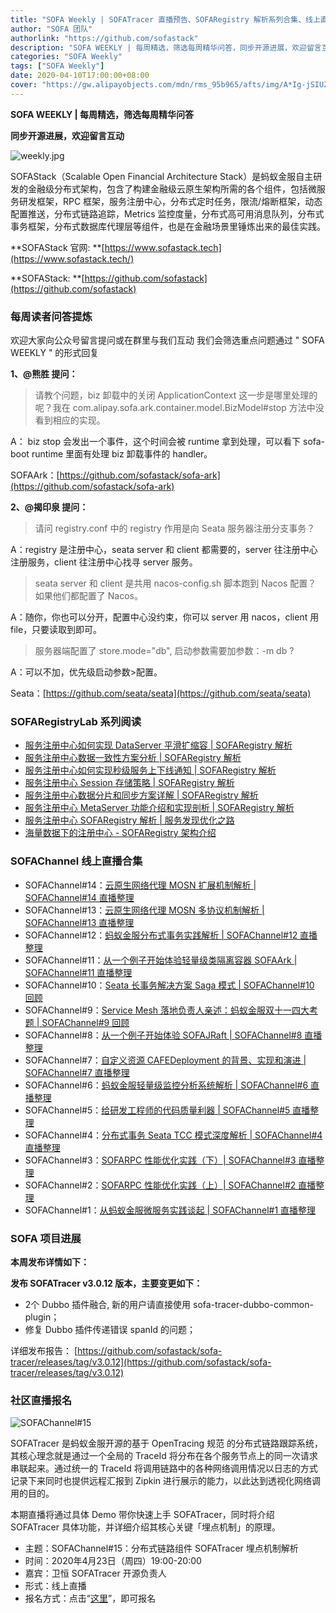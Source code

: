 ```yaml
---
title: "SOFA Weekly | SOFATracer 直播预告、SOFARegistry 解析系列合集、线上直播回顾合集"
author: "SOFA 团队"
authorlink: "https://github.com/sofastack"
description: "SOFA WEEKLY | 每周精选，筛选每周精华问答，同步开源进展，欢迎留言互动。"
categories: "SOFA Weekly"
tags: ["SOFA Weekly"]
date: 2020-04-10T17:00:00+08:00
cover: "https://gw.alipayobjects.com/mdn/rms_95b965/afts/img/A*Ig-jSIUZWx0AAAAAAAAAAAAAARQnAQ"
---
```


**SOFA WEEKLY | 每周精选，筛选每周精华问答**

**同步开源进展，欢迎留言互动**

![weekly.jpg](https://gw.alipayobjects.com/mdn/rms_95b965/afts/img/A*ARgKS6SuU7YAAAAAAAAAAAAAARQnAQ)

SOFAStack（Scalable Open Financial Architecture Stack）是蚂蚁金服自主研发的金融级分布式架构，包含了构建金融级云原生架构所需的各个组件，包括微服务研发框架，RPC 框架，服务注册中心，分布式定时任务，限流/熔断框架，动态配置推送，分布式链路追踪，Metrics 监控度量，分布式高可用消息队列，分布式事务框架，分布式数据库代理层等组件，也是在金融场景里锤炼出来的最佳实践。

**SOFAStack 官网: **[https://www.sofastack.tech](https://www.sofastack.tech/)

**SOFAStack: **[https://github.com/sofastack](https://github.com/sofastack)

### 每周读者问答提炼

欢迎大家向公众号留言提问或在群里与我们互动
我们会筛选重点问题通过 " SOFA WEEKLY " 的形式回复


**1、@熊胜 提问：**

> 请教个问题，biz 卸载中的关闭 ApplicationContext 这一步是哪里处理的呢？我在 com.alipay.sofa.ark.container.model.BizModel#stop 方法中没看到相应的实现。

A： biz stop 会发出一个事件，这个时间会被 runtime 拿到处理，可以看下 sofa-boot runtime 里面有处理 biz 卸载事件的 handler。

SOFAArk：[https://github.com/sofastack/sofa-ark](https://github.com/sofastack/sofa-ark)

**2、@揭印泉 提问：**

> 请问 registry.conf 中的 registry 作用是向 Seata 服务器注册分支事务？

A：registry 是注册中心，seata server 和 client 都需要的，server 往注册中心注册服务，client 往注册中心找寻 server 服务。

> seata server 和 client 是共用 nacos-config.sh 脚本跑到 Nacos 配置？  如果他们都配置了 Nacos。

A：随你，你也可以分开，配置中心没约束，你可以 server 用 nacos，client 用 file，只要读取到即可。

> 服务器端配置了 store.mode="db",   启动参数需要加参数：-m db  ?

A：可以不加，优先级启动参数>配置。

Seata：[https://github.com/seata/seata](https://github.com/seata/seata)

### SOFARegistryLab 系列阅读

- [服务注册中心如何实现 DataServer 平滑扩缩容 | SOFARegistry 解析](/blog/sofa-registry-dataserver-smooth-expansion-contraction/)
- [服务注册中心数据一致性方案分析 | SOFARegistry 解析](/blog/sofa-registry-data-consistency/)
- [服务注册中心如何实现秒级服务上下线通知 | SOFARegistry 解析](/blog/sofa-registry-service-offline-notification/)
- [服务注册中心 Session 存储策略 | SOFARegistry 解析](/blog/sofa-registry-session-storage/)
- [服务注册中心数据分片和同步方案详解 | SOFARegistry 解析](/blog/sofa-registry-data-fragmentation-synchronization-scheme/)
- [服务注册中心 MetaServer 功能介绍和实现剖析 | SOFARegistry 解析](/blog/sofa-registry-metaserver-function-introduction/)
- [服务注册中心 SOFARegistry 解析 | 服务发现优化之路](/blog/sofa-registry-service-discovery-optimization/)
- [海量数据下的注册中心 - SOFARegistry 架构介绍](/blog/sofa-registry-introduction/)

### SOFAChannel 线上直播合集

- SOFAChannel#14：[云原生网络代理 MOSN 扩展机制解析 | SOFAChannel#14 直播整理](/blog/sofa-channel-14-retrospect/)
- SOFAChannel#13：[云原生网络代理 MOSN 多协议机制解析 | SOFAChannel#13 直播整理](/blog/sofa-channel-13-retrospect/)
- SOFAChannel#12：[蚂蚁金服分布式事务实践解析 | SOFAChannel#12 直播整理](/blog/sofa-channel-12-retrospect/)
- SOFAChannel#11：[从一个例子开始体验轻量级类隔离容器 SOFAArk | SOFAChannel#11 直播整理](/blog/sofa-channel-11-retrospect/)
- SOFAChannel#10：[Seata 长事务解决方案 Saga 模式 | SOFAChannel#10 回顾](/blog/sofa-channel-10-retrospect/)
- SOFAChannel#9：[Service Mesh 落地负责人亲述：蚂蚁金服双十一四大考题 | SOFAChannel#9 回顾](/blog/service-mesh-practice-antfinal-shopping-festival-big-exam/)
- SOFAChannel#8：[从一个例子开始体验 SOFAJRaft | SOFAChannel#8 直播整理](/blog/sofa-channel-8-retrospect/)
- SOFAChannel#7：[自定义资源 CAFEDeployment 的背景、实现和演进 | SOFAChannel#7 直播整理](/blog/sofa-channel-7-retrospect/)
- SOFAChannel#6：[蚂蚁金服轻量级监控分析系统解析 | SOFAChannel#6 直播整理](/blog/sofa-channel-6-retrospect/)
- SOFAChannel#5：[给研发工程师的代码质量利器 | SOFAChannel#5 直播整理](/blog/sofa-channel-5-retrospect/)
- SOFAChannel#4：[分布式事务 Seata TCC 模式深度解析 | SOFAChannel#4 直播整理](/blog/sofa-channel-4-retrospect/)
- SOFAChannel#3：[SOFARPC 性能优化实践（下）| SOFAChannel#3 直播整理](/blog/sofa-channel-3-retrospect/)
- SOFAChannel#2：[SOFARPC 性能优化实践（上）| SOFAChannel#2 直播整理](/blog/sofa-channel-2-retrospect/)
- SOFAChannel#1：[从蚂蚁金服微服务实践谈起 | SOFAChannel#1 直播整理](/blog/sofa-channel-1-retrospect/)

### SOFA 项目进展

**本周发布详情如下：**

**发布 SOFATracer v3.0.12 版本，主要变更如下：**

- 2个 Dubbo 插件融合, 新的用户请直接使用 sofa-tracer-dubbo-common-plugin；
- 修复 Dubbo 插件传递错误 spanId 的问题；

详细发布报告：
[https://github.com/sofastack/sofa-tracer/releases/tag/v3.0.12](https://github.com/sofastack/sofa-tracer/releases/tag/v3.0.12)

### 社区直播报名

![SOFAChannel#15](https://cdn.nlark.com/yuque/0/2020/jpeg/226702/1586514943305-3516609c-05db-4f69-b513-ae658173484c.jpeg)

SOFATracer 是蚂蚁金服开源的基于 OpenTracing 规范 的分布式链路跟踪系统，其核心理念就是通过一个全局的 TraceId 将分布在各个服务节点上的同一次请求串联起来。通过统一的 TraceId 将调用链路中的各种网络调用情况以日志的方式记录下来同时也提供远程汇报到 Zipkin 进行展示的能力，以此达到透视化网络调用的目的。

本期直播将通过具体 Demo 带你快速上手 SOFATracer，同时将介绍 SOFATracer 具体功能，并详细介绍其核心关键「埋点机制」的原理。

- 主题：SOFAChannel#15：分布式链路组件 SOFATracer 埋点机制解析
- 时间：2020年4月23日（周四）19:00-20:00
- 嘉宾：卫恒 SOFATracer 开源负责人
- 形式：线上直播
- 报名方式：点击“[这里](https://tech.antfin.com/community/live/1167)”，即可报名
